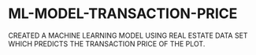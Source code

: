 # ML-MODEL-TRANSACTION-PRICE
CREATED A MACHINE LEARNING MODEL USING  REAL ESTATE DATA SET WHICH PREDICTS THE TRANSACTION PRICE OF THE PLOT.
